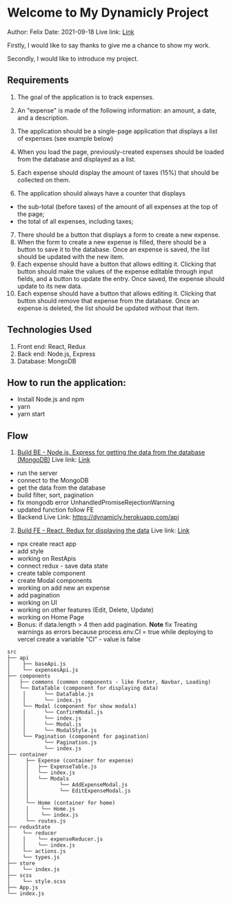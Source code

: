 # Welcome to My Dynamicly Project

Author: Felix
Date: 2021-09-18
Live link: [Link](https://dynamicly-project-interview-fe.vercel.app/home)

Firstly, I would like to say thanks to give me a chance to show my work.

Secondly, I would like to introduce my project.

## Requirements

1. The goal of the application is to track expenses.
2. An "expense" is made of the following information: an amount, a date, and a description.
3. The application should be a single-page application that displays a list of expenses (see example below)

4. When you load the page, previously-created expenses should be loaded from the database and displayed as a list.
5. Each expense should display the amount of taxes (15%) that should be collected on them.
6. The application should always have a counter that displays

- the sub-total (before taxes) of the amount of all expenses at the top of the page;
- the total of all expenses, including taxes;

7. There should be a button that displays a form to create a new expense.
8. When the form to create a new expense is filled, there should be a button to save it to the database. Once an expense is saved, the list should be updated with the new item.
9. Each expense should have a button that allows editing it. Clicking that button should make the values of the expense editable through input fields, and a button to update the entry. Once saved, the expense should update to its new data.
10. Each expense should have a button that allows editing it. Clicking that button should remove that expense from the database. Once an expense is deleted, the list should be updated without that item.

## Technologies Used

1. Front end: React, Redux
2. Back end: Node.js, Express
3. Database: MongoDB

## How to run the application:

- Install Node.js and npm
- yarn
- yarn start

## Flow

1. [Build BE - Node.js, Express for getting the data from the database (MongoDB)](https://github.com/felix-le/dynamicly_project_interview_be)
   Live link: [Link](https://dynamicly.herokuapp.com/api)

- run the server
- connect to the MongoDB
- get the data from the database
- build filter, sort, pagination
- fix mongodb error UnhandledPromiseRejectionWarning
- updated function follow FE
- Backend Live Link: https://dynamicly.herokuapp.com/api

2. [Build FE - React, Redux for displaying the data](https://github.com/felix-le/dynamicly_project_interview_fe)
   Live link: [Link](https://dynamicly-project-interview-fe.vercel.app/home)

- npx create react app
- add style
- working on RestApis
- connect redux - save data state
- create table component
- create Modal components
- working on add new an expense
- add pagination
- working on UI
- working on other features (Edit, Delete, Update)
- working on Home Page
- Bonus: if data.length > 4 then add pagination.
  **Note** fix Treating warnings as errors because process.env.CI = true while deploying to vercel
  create a variable "CI" - value is false

```
src
├── api
│    ├── baseApi.js
│    └── expensesApi.js
├── components
│   ├── commons (common components - like Footer, Navbar, Loading)
│   └── DataTable (component for displaying data)
│    │      └── DataTable.js
│    │      └── index.js
│    └── Modal (component for show modals)
│    │      └── ConfirmModal.js
│    │      └── index.js
│    │      └── Modal.js
│    │      └── ModalStyle.js
│    └── Pagination (component for pagination)
│           └── Pagination.js
│           └── index.js
├── container
│     ├── Expense (container for expense)
│     │   ├── ExpenseTable.js
│     │   └── index.js
│     │   └── Modals
│     │          └── AddExpenseModal.js
│     │          └── EditExpenseModal.js
│     │
│     └── Home (container for home)
│     │    └── Home.js
│     │    └── index.js
│     └── routes.js
├── reduxState
│    └── reducer
│    │    └── expenseReducer.js
│    │    └── index.js
│    └── actions.js
│    └── types.js
├── store
│    └── index.js
├── scss
│    └── style.scss
├── App.js
└── index.js
```
